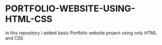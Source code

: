 # PORTFOLIO-WEBSITE-USING-HTML-CSS
In this repository i added basic Portfolio website project using only HTML and CSS
